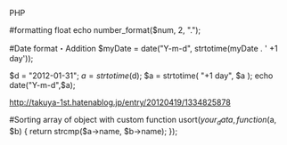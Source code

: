 PHP

#formatting float
echo number_format($num, 2, ".");

#Date format・Addition
$myDate = date("Y-m-d", strtotime(myDate . ' +1 day'));

$d = "2012-01-31";
$a = strtotime($d);
$a = strtotime( "+1 day", $a );
echo date("Y-m-d",$a);

http://takuya-1st.hatenablog.jp/entry/20120419/1334825878


#Sorting array of object with custom function
usort($your_data, function($a, $b)
{
    return strcmp($a->name, $b->name);
});